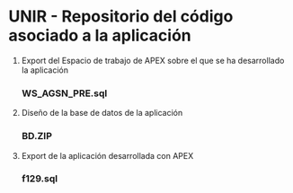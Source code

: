 # UNIR - Repositorio del código asociado a la aplicación
1. Export del Espacio de trabajo de APEX sobre el que se ha desarrollado la aplicación
   ### WS_AGSN_PRE.sql
3. Diseño de la base de datos de la aplicación
   ### BD.ZIP
5. Export de la aplicación desarrollada con APEX
   ### f129.sql
